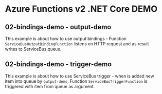 # Azure Functions v2 .NET Core DEMO

## 02-bindings-demo - output-demo

This example is about how to use output bindings - Function ```ServiceBusOutputBindingFunction``` listens on HTTP request and as result writes to ServiceBus queue.

## 02-bindings-demo - trigger-demo

This example is about how to use ServiceBus trigger - when is added new item into queue by ```output-demo```, Function ```ServiceBusTriggerFunction``` is triggered with item from queue as argument.